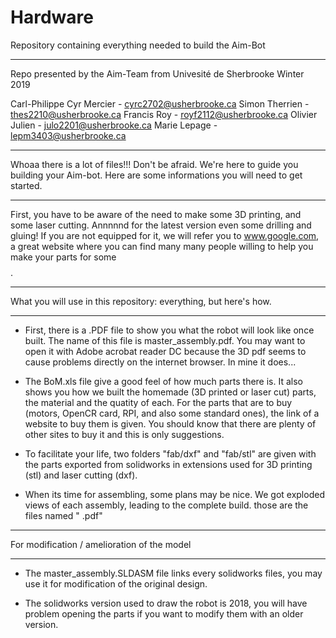 # Hardware
Repository containing everything needed to build the Aim-Bot

***************************************************************************
Repo presented by the Aim-Team
from Univesité de Sherbrooke
Winter 2019

Carl-Philippe Cyr Mercier - cyrc2702@usherbrooke.ca
Simon Therrien - thes2210@usherbrooke.ca
Francis Roy - royf2112@usherbrooke.ca
Olivier Julien - julo2201@usherbrooke.ca
Marie Lepage - lepm3403@usherbrooke.ca

****************************************************************************
Whoaa there is a lot of files!!! 
Don't be afraid. We're here to guide you building your Aim-bot. Here are some informations you will need to get started.
****************************************************************************

First, you have to be aware of the need to make some 3D printing, and some laser cutting. Annnnnd for the latest version even some drilling and gluing! If you are not equipped for it, we will refer you to www.google.com, a great website where you can find many many people willing to help you make your parts for some $$$$.

*****************************************************************************
What you will use in this repository: everything, but here's how.
*****************************************************************************

 - First, there is a .PDF file to show you what the robot will look like once built. The name of this file is master_assembly.pdf. You may want to open it with Adobe acrobat reader DC because the 3D pdf seems to cause problems directly on the internet browser. In mine it does...
 
 - The BoM.xls file give a good feel of how much parts there is. It also shows you how we built the homemade (3D printed or laser cut)      parts, the material and the quatity of each. For the parts that are to buy (motors, OpenCR card, RPI, and also some standard ones),        the link of a website to buy them is given. You should know that there are plenty of other sites to buy it and this is only suggestions.

 - To facilitate your life, two folders "fab/dxf" and "fab/stl" are given with the parts exported from solidworks in extensions used for 3D printing (stl) and laser cutting (dxf).
 
 - When its time for assembling, some plans may be nice. We got exploded views of each assembly, leading to the complete build.
 those are the files named " .pdf"
 
*****************************************************************************
For modification / amelioration of the model
*****************************************************************************

 - The master_assembly.SLDASM file links every solidworks files, you may use it for modification of the original design.

 - The solidworks version used to draw the robot is 2018, you will have problem opening the parts if you want to modify them with an older version.
 
 
